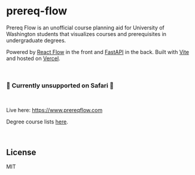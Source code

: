 # prereq-flow

Prereq Flow is an unofficial course planning aid for University of Washington students that visualizes courses and prerequisites in undergraduate degrees.

Powered by [React Flow](https://reactflow.dev/) in the front and [FastAPI](https://fastapi.tiangolo.com/) in the back. Built with [Vite](https://vitejs.dev/) and hosted on [Vercel](https://vercel.com/).

<br/>

### 🚧 **Currently unsupported on Safari** 🚧

<br/>

Live here: https://www.prereqflow.com

Degree course lists [here](https://github.com/awu43/prereq-flow-degrees).

<br/>

## License
MIT
